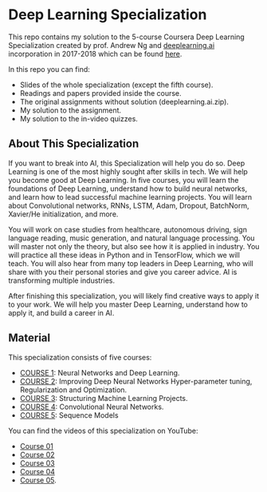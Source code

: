 # Deep Learning Specialization

This repo contains my solution to the 5-course Coursera Deep Learning Specialization created by prof. Andrew Ng and [deeplearning.ai](https://www.deeplearning.ai) incorporation in 2017-2018 which can be found [here](https://www.coursera.org/specializations/deep-learning). 

In this repo you can find:

- Slides of the whole specialization (except the fifth course).
- Readings and papers provided inside the course.
- The original assignments without solution (deeplearning.ai.zip).
- My solution to the assignment.
- My solution to the in-video quizzes.





## About This Specialization

If you want to break into AI, this Specialization will help you do so. Deep Learning is one of the most highly sought after skills in tech. We will help you become good at Deep Learning. In five courses, you will learn the foundations of Deep Learning, understand how to build neural networks, and learn how to lead successful machine learning projects. You will learn about Convolutional networks, RNNs, LSTM, Adam, Dropout, BatchNorm, Xavier/He initialization, and more. 

You will work on case studies from healthcare, autonomous driving, sign language reading, music generation, and natural language processing. You will master not only the theory, but also see how it is applied in industry. You will practice all these ideas in Python and in TensorFlow, which we will teach. You will also hear from many top leaders in Deep Learning, who will share with you their personal stories and give you career advice. AI is transforming multiple industries. 

After finishing this specialization, you will likely find creative ways to apply it to your work. We will help you master Deep Learning, understand how to apply it, and build a career in AI. 



## Material

This specialization consists of five courses:

- [COURSE 1](https://www.coursera.org/learn/neural-networks-deep-learning): Neural Networks and Deep Learning.
- [COURSE 2](https://www.coursera.org/learn/deep-neural-network): Improving Deep Neural Networks Hyper-parameter tuning, Regularization and Optimization.
- [COURSE 3](https://www.coursera.org/learn/machine-learning-projects): Structuring Machine Learning Projects.
- [COURSE 4](https://www.coursera.org/learn/convolutional-neural-networks): Convolutional Neural Networks.
- [COURSE 5](https://www.coursera.org/learn/nlp-sequence-models): Sequence Models




You can find the videos of this specialization on YouTube:

* [Course 01](https://youtu.be/CS4cs9xVecg?list=PLkDaE6sCZn6Ec-XTbcX1uRg2_u4xOEky0)
* [Course 02](https://www.youtube.com/watch?v=1waHlpKiNyY&list=PLkDaE6sCZn6Hn0vK8co82zjQtt3T2Nkqc)
* [Course 03](https://www.youtube.com/watch?v=dFX8k1kXhOw&list=PLkDaE6sCZn6E7jZ9sN_xHwSHOdjUxUW_b)
* [Course 04](https://www.youtube.com/watch?v=ArPaAX_PhIs&list=PLkDaE6sCZn6Gl29AoE31iwdVwSG-KnDzF)
* [Course 05](https://www.youtube.com/playlist?list=PLkDaE6sCZn6F6wUI9tvS_Gw1vaFAx6rd6).
